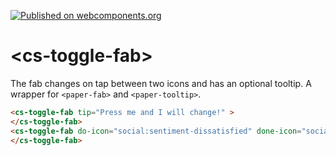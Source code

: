[![Published on webcomponents.org](https://img.shields.io/badge/webcomponents.org-published-blue.svg)](https://www.webcomponents.org/element/csonnhalter/cs-scroll)
# \<cs-toggle-fab\>

The fab changes on tap between two icons and has an optional tooltip. A wrapper for `<paper-fab>` and `<paper-tooltip>`.
<!---
```
<custom-element-demo>
  <template>
    <script src="../webcomponentsjs/webcomponents-lite.js"></script>
    <link rel="import" href="cs-toggle-fab.html">
    <link rel="import" href="../iron-icons/social-icons.html">
    <next-code-block></next-code-block>
  </template>
</custom-element-demo>
```
-->
```html
<cs-toggle-fab tip="Press me and I will change!" >
</cs-toggle-fab>
<cs-toggle-fab do-icon="social:sentiment-dissatisfied" done-icon="social:sentiment-satisfied">
</cs-toggle-fab>
```